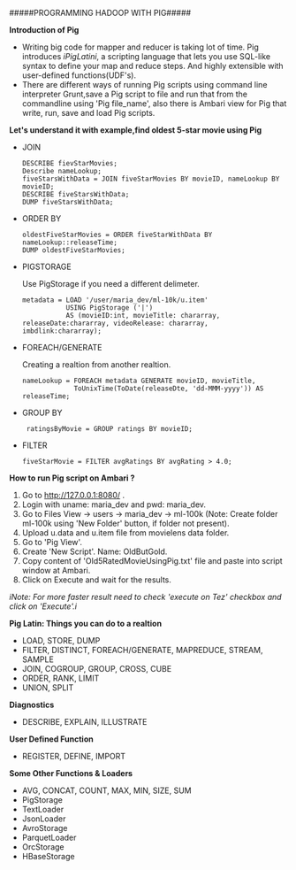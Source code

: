 #####PROGRAMMING HADOOP WITH PIG#####

**Introduction of Pig**

- Writing big code for mapper and reducer is taking lot of time. Pig introduces _iPigLatini_, a scripting language that lets you use SQL-like syntax to define your map and reduce steps. And highly extensible with user-defined functions(UDF's).
- There are different ways of running Pig scripts using command line interpreter Grunt,save a Pig script to file and run that from the commandline using 'Pig file_name', also there is Ambari view for Pig that write, run, save and load Pig scripts.

**Let's understand it with example,find oldest 5-star movie using Pig**

- JOIN

      DESCRIBE fievStarMovies;
      Describe nameLookup;
      fiveStarsWithData = JOIN fiveStarMovies BY movieID, nameLookup BY movieID;
      DESCRIBE fiveStarsWithData;
      DUMP fiveStarsWithData;

- ORDER BY

      oldestFiveStarMovies = ORDER fiveStarWithData BY nameLookup::releaseTime;
      DUMP oldestFiveStarMovies;
      
 - PIGSTORAGE
      
      Use PigStorage if you need a different delimeter.
      
       metadata = LOAD '/user/maria_dev/ml-10k/u.item'
                  USING PigStorage ('|') 
                  AS (movieID:int, movieTitle: chararray, releaseDate:chararray, videoRelease: chararray, imbdlink:chararray);
          
 - FOREACH/GENERATE
     
     Creating a realtion from another realtion.
      
       nameLookup = FOREACH metadata GENERATE movieID, movieTitle,
                    ToUnixTime(ToDate(releaseDte, 'dd-MMM-yyyy')) AS releaseTime;
                    
 - GROUP BY
          
        ratingsByMovie = GROUP ratings BY movieID;
        
 - FILTER
 
       fiveStarMovie = FILTER avgRatings BY avgRating > 4.0;
                  
      
**How to run Pig script on Ambari ?**
1. Go to http://127.0.0.1:8080/ .
2. Login with uname: maria_dev and pwd: maria_dev.
3. Go to Files View -> users -> maria_dev -> ml-100k (Note: Create folder ml-100k using 'New Folder' button, if folder not present).
4. Upload u.data and u.item file from movielens data folder.
5. Go to 'Pig View'.
6. Create 'New Script'. Name: OldButGold.
7. Copy content of 'Old5RatedMovieUsingPig.txt' file and paste into script window at Ambari.
8. Click on Execute and wait for the results.

_iNote: For more faster result need to check 'execute on Tez' checkbox and click on 'Execute'.i_

**Pig Latin: Things you can do to a realtion**
- LOAD, STORE, DUMP
- FILTER, DISTINCT, FOREACH/GENERATE, MAPREDUCE, STREAM, SAMPLE
- JOIN, COGROUP, GROUP, CROSS, CUBE
- ORDER, RANK, LIMIT
- UNION, SPLIT

**Diagnostics**
- DESCRIBE, EXPLAIN, ILLUSTRATE

**User Defined Function**
- REGISTER, DEFINE, IMPORT

**Some Other Functions & Loaders**
- AVG, CONCAT, COUNT, MAX, MIN, SIZE, SUM
- PigStorage
- TextLoader
- JsonLoader
- AvroStorage
- ParquetLoader
- OrcStorage
- HBaseStorage


